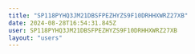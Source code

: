 ```yaml
---
title: "SP118PYHQ3JM21DBSFPEZHYZS9F10DRHHXWRZ27XB"
date: 2024-08-28T16:54:31.845Z
user: SP118PYHQ3JM21DBSFPEZHYZS9F10DRHHXWRZ27XB
layout: "users"
---
```

    